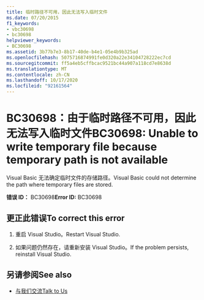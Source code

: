 ```yaml
---
title: 临时路径不可用，因此无法写入临时文件
ms.date: 07/20/2015
f1_keywords:
- vbc30698
- bc30698
helpviewer_keywords:
- BC30698
ms.assetid: 3b77b7e3-8b17-40de-b4e1-05e4b9b325ad
ms.openlocfilehash: 5075716874991fe0d320a22e34104728222ec7cd
ms.sourcegitcommit: ff5a4eb5cffbcac9521bc44a907a118cd7e8638d
ms.translationtype: MT
ms.contentlocale: zh-CN
ms.lasthandoff: 10/17/2020
ms.locfileid: "92161564"
---
```

# <a name="bc30698-unable-to-write-temporary-file-because-temporary-path-is-not-available"></a><span data-ttu-id="6c918-102">BC30698：由于临时路径不可用，因此无法写入临时文件</span><span class="sxs-lookup"><span data-stu-id="6c918-102">BC30698: Unable to write temporary file because temporary path is not available</span></span>

<span data-ttu-id="6c918-103">Visual Basic 无法确定临时文件的存储路径。</span><span class="sxs-lookup"><span data-stu-id="6c918-103">Visual Basic could not determine the path where temporary files are stored.</span></span>

 <span data-ttu-id="6c918-104">**错误 ID：** BC30698</span><span class="sxs-lookup"><span data-stu-id="6c918-104">**Error ID:** BC30698</span></span>

## <a name="to-correct-this-error"></a><span data-ttu-id="6c918-105">更正此错误</span><span class="sxs-lookup"><span data-stu-id="6c918-105">To correct this error</span></span>

1. <span data-ttu-id="6c918-106">重启 Visual Studio。</span><span class="sxs-lookup"><span data-stu-id="6c918-106">Restart Visual Studio.</span></span>

2. <span data-ttu-id="6c918-107">如果问题仍然存在，请重新安装 Visual Studio。</span><span class="sxs-lookup"><span data-stu-id="6c918-107">If the problem persists, reinstall Visual Studio.</span></span>

## <a name="see-also"></a><span data-ttu-id="6c918-108">另请参阅</span><span class="sxs-lookup"><span data-stu-id="6c918-108">See also</span></span>

- [<span data-ttu-id="6c918-109">与我们交流</span><span class="sxs-lookup"><span data-stu-id="6c918-109">Talk to Us</span></span>](/visualstudio/ide/feedback-options)
